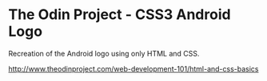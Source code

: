 # The Odin Project - CSS3 Android Logo

Recreation of the Android logo using only HTML and CSS.

http://www.theodinproject.com/web-development-101/html-and-css-basics

